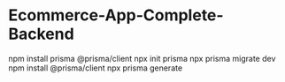 # Ecommerce-App-Complete-Backend
npm install prisma @prisma/client
npx init prisma
npx prisma migrate dev
npm install @prisma/client
npx prisma generate


